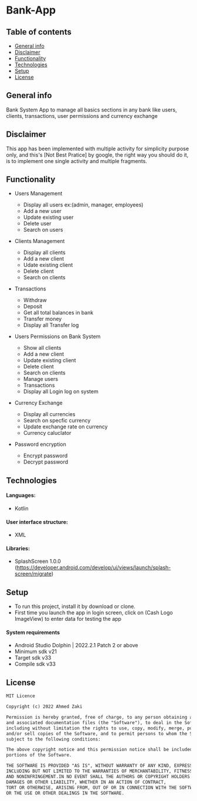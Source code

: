 # Bank-App

## Table of contents
* [General info](#general-info)
* [Disclaimer](#disclaimer)
* [Functionality](#functionality)
* [Technologies](#technologies)
* [Setup](#setup)
* [License](#license)

## General info

Bank System App to manage all basics sections in any bank like users, clients, transactions, user permissions and currency exchange  

## Disclaimer

This app has been implemented with multiple activity for simplicity purpose only, and this's [Not Best Pratice] by google, the right way you should do it, is to implement one single activity and multiple fragments.

## Functionality

* Users Management
  - Display all users ex:(admin, manager, employees)
  - Add a new user
  - Update existing user
  - Delete user
  - Search on users
 
* Clients Management
  - Display all clients
  - Add a new client
  - Udate existing client
  - Delete client
  - Search on clients
 
* Transactions
  - Withdraw
  - Deposit
  - Get all total balances in bank
  - Transfer money
  - Display all Transfer log
 
* Users Permissions on Bank System
  - Show all clients
  - Add a new client
  - Update existing client
  - Delete client
  - Search on clients
  - Manage users
  - Transactions
  - Display all Login log on system
 
* Currency Exchange
  - Display all currencies
  - Search on specfic currency 
  - Update exchange rate on currency
  - Currency caluclator 

* Password encryption
  - Encrypt password 
  - Decrypt password

## Technologies

#### Languages:
- Kotlin 

#### User interface structure:
- XML

#### Libraries:
- SplashScreen      1.0.0 (https://developer.android.com/develop/ui/views/launch/splash-screen/migrate)  

## Setup

- To run this project, install it by download or clone.
- First time you launch the app in login screen, click on (Cash Logo ImageView) to enter data for testing the app



#### System requirements
- Android Studio Dolphin | 2022.2.1 Patch 2 or above
- Minimum sdk v21
- Target sdk v33
- Compile sdk v33

## License

```html
MIT Licence 

Copyright (c) 2022 Ahmed Zaki

Permission is hereby granted, free of charge, to any person obtaining a copy of this software
and associated documentation files (the "Software"), to deal in the Software without restriction,
including without limitation the rights to use, copy, modify, merge, publish, distribute, sublicense,
and/or sell copies of the Software, and to permit persons to whom the Software is furnished to do so, 
subject to the following conditions:

The above copyright notice and this permission notice shall be included in all copies or substantial 
portions of the Software.

THE SOFTWARE IS PROVIDED "AS IS", WITHOUT WARRANTY OF ANY KIND, EXPRESS OR IMPLIED, 
INCLUDING BUT NOT LIMITED TO THE WARRANTIES OF MERCHANTABILITY, FITNESS FOR A PARTICULAR PURPOSE
AND NONINFRINGEMENT.IN NO EVENT SHALL THE AUTHORS OR COPYRIGHT HOLDERS BE LIABLE FOR ANY CLAIM,
DAMAGES OR OTHER LIABILITY, WHETHER IN AN ACTION OF CONTRACT,
TORT OR OTHERWISE, ARISING FROM, OUT OF OR IN CONNECTION WITH THE SOFTWARE
OR THE USE OR OTHER DEALINGS IN THE SOFTWARE.
```
